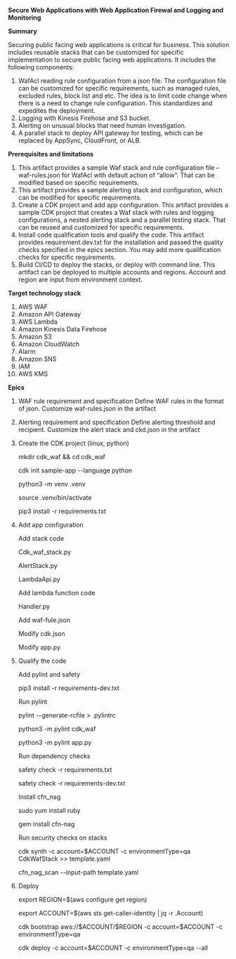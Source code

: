 **Secure Web Applications with Web Application Firewal and Logging and Monitoring**

**Summary**

Securing public facing web applications is critical for business. 
This solution includes reusable stacks that can be customized for specific implementation to secure public facing web applications. It includes the following components: 
1) WafAcl reading rule configuration from a json file. The configuration file can be customized for specific requirements, such as managed rules, excluded rules, block list and etc. The idea is to limit code change when there is a need to change rule configuration. This standardizes and expedites the deployment. 
2) Logging with Kinesis Firehose and S3 bucket. 
3) Alerting on unusual blocks that need human investigation. 
4) A parallel stack to deploy API gateway for testing, which can be replaced by AppSync, CloudFront, or ALB.

**Prerequisites and limitations**

1)	This artifact provides a sample Waf stack and rule configuration file – waf-rules.json for WafAcl with default action of “allow”. That can be modified based on specific requirements. 
2)	This artifact provides a sample alerting stack and configuration, which can be modified for specific requirements.
3)	Create a CDK project and add app configuration. This artifact provides a sample CDK project that creates a Waf stack with rules and logging configurations, a nested alerting stack and a parallel testing stack. That can be reused and customized for specific requirements.
4)	Install code qualification tools and qualify the code. This artifact provides requirement.dev.txt for the installation and passed the quality checks specified in the epics section. You may add more qualification checks for specific requirements.
5)	Build CI/CD to deploy the stacks, or deploy with command line. This artifact can be deployed to multiple accounts and regions. Account and region are input from environment context.

**Target technology stack**
1) AWS WAF
2) Amazon API Gateway
3) AWS Lambda
4) Amazon Kinesis Data Firehose
5) Amazon S3
6) Amazon CloudWatch
7) Alarm
9) Amazon SNS
10) IAM
11) AWS KMS

**Epics**
1) WAF rule requirement and specification
    Define WAF rules in the format of json. Customize waf-rules.json in the artifact

2) Alerting requirement and specification
    Define alerting threshold and recipient. Customize the alert stack and ckd.json in the artifact

3) Create the CDK project (linux, python)

    mkdir cdk_waf && cd cdk_waf

    cdk init sample-app --language python

    python3 -m venv .venv

    source .venv/bin/activate

    pip3 install -r requirements.txt

4) Add app configuration

    Add stack code

    Cdk_waf_stack.py

    AlertStack.py

    LambdaApi.py

    Add lambda function code

    Handler.py

    Add waf-fule.json

    Modify cdk.json

    Modify app.py

5) Qualify the code

    Add pylint and safety

    pip3 install -r requirements-dev.txt

    Run pylint

    pylint --generate-rcfile > .pylintrc

    python3 -m pylint cdk_waf

    python3 -m pylint app.py

    Run dependency checks

    safety check -r requirements.txt

    safety check -r requirements-dev.txt

    Install cfn_nag

    sudo yum install ruby

    gem install cfn-nag

    Run security checks on stacks

    cdk synth -c account=$ACCOUNT -c environmentType=qa  CdkWafStack >> template.yaml

    cfn_nag_scan --input-path template.yaml 

6) Deploy

    export REGION=$(aws configure get region)

    export ACCOUNT=$(aws sts get-caller-identity | jq -r .Account)

    cdk bootstrap aws://\$ACCOUNT/\$REGION -c account=$ACCOUNT -c environmentType=qa

    cdk deploy -c account=$ACCOUNT -c environmentType=qa --all
